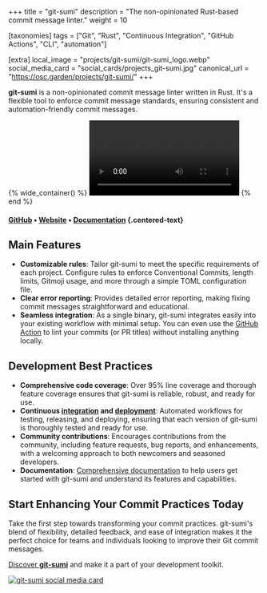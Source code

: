 +++
title = "git-sumi"
description = "The non-opinionated Rust-based commit message linter."
weight = 10

[taxonomies]
tags = ["Git", "Rust", "Continuous Integration", "GitHub Actions", "CLI", "automation"]

[extra]
local_image = "projects/git-sumi/git-sumi_logo.webp"
social_media_card = "social_cards/projects_git-sumi.jpg"
canonical_url = "https://osc.garden/projects/git-sumi/"
+++

**git-sumi** is a non-opinionated commit message linter written in Rust. It's a flexible tool to enforce commit message standards, ensuring consistent and automation-friendly commit messages.

{% wide_container() %}
<video controls src="https://cdn.jsdelivr.net/gh/welpo/git-sumi@main/assets/git-sumi_demo.mp4" title="git-sumi demo"></video>
{% end %}

#### [GitHub](https://github.com/welpo/git-sumi) • [Website](https://sumi.rs/) • [Documentation](https://sumi.rs/docs/) {.centered-text}

## Main Features

- **Customizable rules**: Tailor git-sumi to meet the specific requirements of each project. Configure rules to enforce Conventional Commits, length limits, Gitmoji usage, and more through a simple TOML configuration file.
- **Clear error reporting**: Provides detailed error reporting, making fixing commit messages straightforward and educational.
- **Seamless integration**: As a single binary, git-sumi integrates easily into your existing workflow with minimal setup. You can even use the [GitHub Action](https://github.com/welpo/git-sumi-action) to lint your commits (or PR titles) without installing anything locally.

## Development Best Practices

- **Comprehensive code coverage**: Over 95% line coverage and thorough feature coverage ensures that git-sumi is reliable, robust, and ready for use.
- **Continuous [integration](https://github.com/welpo/git-sumi/blob/main/.github/workflows/ci.yml) and [deployment](https://github.com/welpo/git-sumi/blob/main/.github/workflows/release.yml)**: Automated workflows for testing, releasing, and deploying, ensuring that each version of git-sumi is thoroughly tested and ready for use.
- **Community contributions**: Encourages contributions from the community, including feature requests, bug reports, and enhancements, with a welcoming approach to both newcomers and seasoned developers.
- **Documentation**: [Comprehensive documentation](https://sumi.rs/docs/) to help users get started with git-sumi and understand its features and capabilities.

## Start Enhancing Your Commit Practices Today

Take the first step towards transforming your commit practices. git-sumi's blend of flexibility, detailed feedback, and ease of integration makes it the perfect choice for teams and individuals looking to improve their Git commit messages.

[Discover **git-sumi**](https://sumi.rs/) and make it a part of your development toolkit.

[![git-sumi social media card](social_cards/projects_git-sumi.jpg)](https://sumi.rs/)
